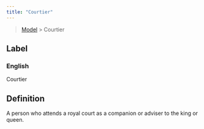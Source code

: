 ```yaml
---
title: "Courtier"
---
```


> [Model](./../) > Courtier

## Label

### English
Courtier


## Definition
A person who attends a royal court as a companion or adviser to the king or queen. 


    
